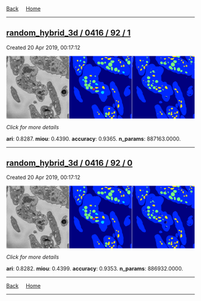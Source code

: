 
[Back](..)&nbsp;&nbsp;&nbsp;&nbsp;&nbsp;[Home](https://leapmanlab.github.io/snapshots)

---

<div class="summary"><a href="1"><h2>random_hybrid_3d / 0416 / 92 / 1</h2></a><p>Created 20 Apr 2019, 00:17:12
</p><a href="1"><img src="1/media/summary.png" align="center"></a><p>
<i>Click for more details</i>
</p></div>

**ari**: 0.8287. **miou**: 0.4390. **accuracy**: 0.9365. **n_params**: 887163.0000. 

---

<div class="summary"><a href="0"><h2>random_hybrid_3d / 0416 / 92 / 0</h2></a><p>Created 20 Apr 2019, 00:17:12
</p><a href="0"><img src="0/media/summary.png" align="center"></a><p>
<i>Click for more details</i>
</p></div>

**ari**: 0.8282. **miou**: 0.4399. **accuracy**: 0.9353. **n_params**: 886932.0000. 

---

[Back](..)&nbsp;&nbsp;&nbsp;&nbsp;&nbsp;[Home](https://leapmanlab.github.io/snapshots)

---